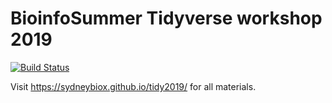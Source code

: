 # BioinfoSummer Tidyverse workshop 2019

[![Build Status](https://travis-ci.org/SydneyBioX/tidy2019.svg?branch=master)](https://travis-ci.org/SydneyBioX/tidy2019)


Visit https://sydneybiox.github.io/tidy2019/ for all materials. 
